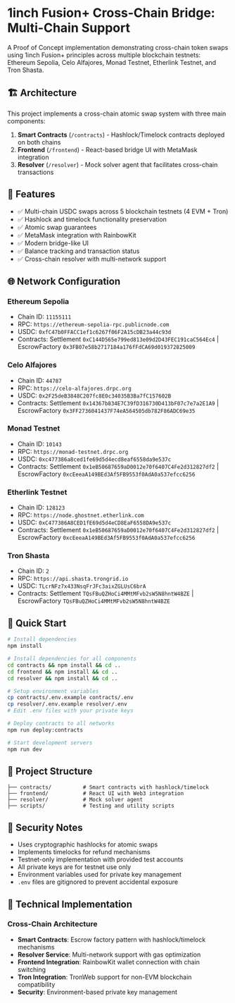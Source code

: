 # 1inch Fusion+ Cross-Chain Bridge: Multi-Chain Support

A Proof of Concept implementation demonstrating cross-chain token swaps using 1inch Fusion+ principles across multiple blockchain testnets: Ethereum Sepolia, Celo Alfajores, Monad Testnet, Etherlink Testnet, and Tron Shasta.

## 🏗️ Architecture

This project implements a cross-chain atomic swap system with three main components:

1. **Smart Contracts** (`/contracts`) - Hashlock/Timelock contracts deployed on both chains
2. **Frontend** (`/frontend`) - React-based bridge UI with MetaMask integration
3. **Resolver** (`/resolver`) - Mock solver agent that facilitates cross-chain transactions

## 🔧 Features

- ✅ Multi-chain USDC swaps across 5 blockchain testnets (4 EVM + Tron)
- ✅ Hashlock and timelock functionality preservation  
- ✅ Atomic swap guarantees
- ✅ MetaMask integration with RainbowKit
- ✅ Modern bridge-like UI
- ✅ Balance tracking and transaction status
- ✅ Cross-chain resolver with multi-network support

## 🌐 Network Configuration

### Ethereum Sepolia
- Chain ID: `11155111`
- RPC: `https://ethereum-sepolia-rpc.publicnode.com`
- USDC: `0xfC47b0FFACC1ef1c6267f06F2A15cDB23a44c93d`
- Contracts: Settlement `0xC144D565e799ed813e09d2D43FEC191caC564Ec4` | EscrowFactory `0x3FB07e58b2717184a176fFdCA69d019372825009`

### Celo Alfajores
- Chain ID: `44787`
- RPC: `https://celo-alfajores.drpc.org`
- USDC: `0x2F25deB3848C207fc8E0c34035B3Ba7fC157602B`
- Contracts: Settlement `0x14367b834E7C39fD316730D413bF07c7e7a2E1A9` | EscrowFactory `0x3FF2736041437F74eA564505db782F86ADC69e35`

### Monad Testnet
- Chain ID: `10143`
- RPC: `https://monad-testnet.drpc.org`
- USDC: `0xc477386a8ced1fe69d5d4ecd8eaf6558da9e537c`
- Contracts: Settlement `0x1eB50687659aD0012e70f6407C4Fe2d312827df2` | EscrowFactory `0xcEeeaA149BEd3Af5FB9553f0AdA0a537efcc6256`

### Etherlink Testnet
- Chain ID: `128123`
- RPC: `https://node.ghostnet.etherlink.com`
- USDC: `0xC477386A8CED1fE69d5d4eCD8EaF6558DA9e537c`
- Contracts: Settlement `0x1eB50687659aD0012e70f6407C4Fe2d312827df2` | EscrowFactory `0xcEeeaA149BEd3Af5FB9553f0AdA0a537efcc6256`

### Tron Shasta
- Chain ID: `2`
- RPC: `https://api.shasta.trongrid.io`
- USDC: `TLcrNFz7x433NsqFrJFc3aixZGLUsC6brA`
- Contracts: Settlement `TQsFBuQZHoCi4MMtMFvb2sW5N8hntW4BZE` | EscrowFactory `TQsFBuQZHoCi4MMtMFvb2sW5N8hntW4BZE`

## 🚀 Quick Start

```bash
# Install dependencies
npm install

# Install dependencies for all components
cd contracts && npm install && cd ..
cd frontend && npm install && cd ..
cd resolver && npm install && cd ..

# Setup environment variables
cp contracts/.env.example contracts/.env
cp resolver/.env.example resolver/.env
# Edit .env files with your private keys

# Deploy contracts to all networks
npm run deploy:contracts

# Start development servers
npm run dev
```

## 📁 Project Structure

```
├── contracts/          # Smart contracts with hashlock/timelock
├── frontend/           # React UI with Web3 integration
├── resolver/           # Mock solver agent
├── scripts/            # Testing and utility scripts
```

## 🔐 Security Notes

- Uses cryptographic hashlocks for atomic swaps
- Implements timelocks for refund mechanisms
- Testnet-only implementation with provided test accounts
- All private keys are for testnet use only
- Environment variables used for private key management
- `.env` files are gitignored to prevent accidental exposure

## 🔧 Technical Implementation

### Cross-Chain Architecture
- **Smart Contracts**: Escrow factory pattern with hashlock/timelock mechanisms
- **Resolver Service**: Multi-network support with gas optimization
- **Frontend Integration**: RainbowKit wallet connection with chain switching
- **Tron Integration**: TronWeb support for non-EVM blockchain compatibility
- **Security**: Environment-based private key management
